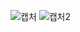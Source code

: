 ![캡처](https://user-images.githubusercontent.com/55978194/133292802-04e8bd28-c41e-4530-93e9-5c2c82edfb73.JPG)
![캡처2](https://user-images.githubusercontent.com/55978194/133292807-c583eabd-3855-4ebd-8cd1-ef860c9245b7.JPG)
